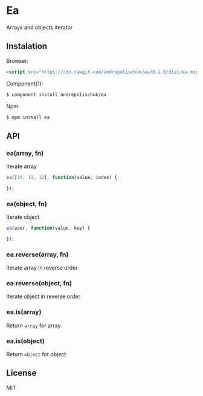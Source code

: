 # Ea

  Arrays and objects iterator

## Instalation

  Browser:

```html
<script src="https://cdn.rawgit.com/andrepolischuk/ea/0.1.0/dist/ea.min.js"></script>
```

  Component(1):

```sh
$ component install andrepolischuk/ea
```

  Npm:

```sh
$ npm install ea
```

## API

### ea(array, fn)

  Iterate array

```js
ea([10, 11, 12], function(value, index) {

});
```

### ea(object, fn)

  Iterate object

```js
ea(user, function(value, key) {

});
```

### ea.reverse(array, fn)

  Iterate array in reverse order

### ea.reverse(object, fn)

  Iterate object in reverse order

### ea.is(array)

  Return `array` for array

### ea.is(object)

  Return `object` for object

## License

  MIT
